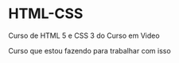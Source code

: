 # HTML-CSS
 Curso de HTML 5 e CSS 3 do Curso em Video

 Curso que estou fazendo para trabalhar com isso
